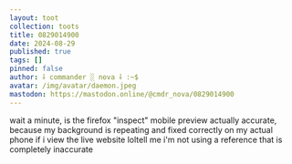 ```yaml
---
layout: toot
collection: toots
title: 0829014900
date: 2024-08-29
published: true
tags: []
pinned: false
author: ⸸ commander ░ nova ⸸ :~$
avatar: /img/avatar/daemon.jpeg
mastodon: https://mastodon.online/@cmdr_nova/0829014900
---
```


wait a minute, is the firefox "inspect" mobile preview actually accurate, because my background is repeating and fixed correctly on my actual phone if i view the live website loltell me i'm not using a reference that is completely inaccurate
